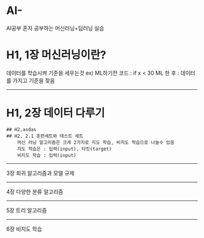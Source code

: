 # AI-
AI공부
혼자 공부하는 머신러닝+딥러닝 실습

# H1, 1장 머신러닝이란?

데이터를 학습시켜 기준을 세우는것 
ex) ML하기전 코드 : if x < 30
    ML 한 후 : 데이터를 가지고 기준을 찾음

***
# H1, 2장 데이터 다루기
    ## H2,asdas 
    ## H2, 2.1 훈련세트와 테스트 세트  
        머신 러닝 알고리즘은 크게 2가지로 지도 학습, 비지도 학습으로 나눌수 있음
        지도 학습은 : 입력(input), 타킷(target) 
        비지도 학습 : 입력(input)
        
        
        
        
***
3장 회귀 알고리즘과 모델 규제
***
4장 다양한 분류 알고리즘
***
5장 트리 알고리즘
***
6장 비지도 학습
